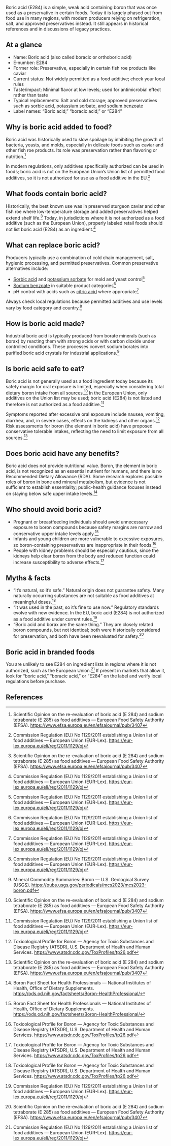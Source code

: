 Boric acid (E284) is a simple, weak acid containing boron that was once used as a preservative in certain foods. Today it is largely phased out from food use in many regions, with modern producers relying on refrigeration, salt, and approved preservatives instead. It still appears in historical references and in discussions of legacy practices.

<!--more-->

## At a glance
- Name: Boric acid (also called boracic or orthoboric acid)
- E‑number: E284
- Former role: Preservative, especially in certain fish roe products like caviar
- Current status: Not widely permitted as a food additive; check your local rules
- Taste/impact: Minimal flavor at low levels; used for antimicrobial effect rather than taste
- Typical replacements: Salt and cold storage; approved preservatives such as [sorbic acid](/e200-sorbic-acid), [potassium sorbate](/e202-potassium-sorbate), and [sodium benzoate](/e211-sodium-benzoate)
- Label names: “Boric acid,” “boracic acid,” or “E284”

## Why is boric acid added to food?
Boric acid was historically used to slow spoilage by inhibiting the growth of bacteria, yeasts, and molds, especially in delicate foods such as caviar and other fish roe products. Its role was preservation rather than flavoring or nutrition.[^1]

In modern regulations, only additives specifically authorized can be used in foods; boric acid is not on the European Union’s Union list of permitted food additives, so it is not authorized for use as a food additive in the EU.[^2]

## What foods contain boric acid?
Historically, the best known use was in preserved sturgeon caviar and other fish roe where low-temperature storage and added preservatives helped extend shelf life.[^1] Today, in jurisdictions where it is not authorized as a food additive (such as the European Union), properly labeled retail foods should not list boric acid (E284) as an ingredient.[^2]

## What can replace boric acid?
Producers typically use a combination of cold chain management, salt, hygienic processing, and permitted preservatives. Common preservative alternatives include:
- [Sorbic acid](/e200-sorbic-acid) and [potassium sorbate](/e202-potassium-sorbate) for mold and yeast control[^2]
- [Sodium benzoate](/e211-sodium-benzoate) in suitable product categories[^2]
- pH control with acids such as [citric acid](/e330-citric-acid) where appropriate[^2]

Always check local regulations because permitted additives and use levels vary by food category and country.[^2]

## How is boric acid made?
Industrial boric acid is typically produced from borate minerals (such as borax) by reacting them with strong acids or with carbon dioxide under controlled conditions. These processes convert sodium borates into purified boric acid crystals for industrial applications.[^3]

## Is boric acid safe to eat?
Boric acid is not generally used as a food ingredient today because its safety margin for oral exposure is limited, especially when considering total dietary boron intake from all sources.[^1] In the European Union, only additives on the Union list may be used; boric acid (E284) is not listed and therefore is not authorized as a food additive.[^2]

Symptoms reported after excessive oral exposure include nausea, vomiting, diarrhea, and, in severe cases, effects on the kidneys and other organs.[^4] Risk assessments for boron (the element in boric acid) have proposed conservative tolerable intakes, reflecting the need to limit exposure from all sources.[^1]

## Does boric acid have any benefits?
Boric acid does not provide nutritional value. Boron, the element in boric acid, is not recognized as an essential nutrient for humans, and there is no Recommended Dietary Allowance (RDA). Some research explores possible roles of boron in bone and mineral metabolism, but evidence is not sufficient to establish essentiality; public-health guidance focuses instead on staying below safe upper intake levels.[^5]

## Who should avoid boric acid?
- Pregnant or breastfeeding individuals should avoid unnecessary exposure to boron compounds because safety margins are narrow and conservative upper intake levels apply.[^5]
- Infants and young children are more vulnerable to excessive exposures, so boron-containing preservatives are inappropriate in their foods.[^4]
- People with kidney problems should be especially cautious, since the kidneys help clear boron from the body and reduced function could increase susceptibility to adverse effects.[^4]

## Myths & facts
- “It’s natural, so it’s safe.” Natural origin does not guarantee safety. Many naturally occurring substances are not suitable as food additives at meaningful doses.[^4]
- “It was used in the past, so it’s fine to use now.” Regulatory standards evolve with new evidence. In the EU, boric acid (E284) is not authorized as a food additive under current rules.[^2]
- “Boric acid and borax are the same thing.” They are closely related boron compounds, but not identical; both were historically considered for preservation, and both have been reevaluated for safety.[^1]

## Boric acid in branded foods
You are unlikely to see E284 on ingredient lists in regions where it is not authorized, such as the European Union.[^2] If present in markets that allow it, look for “boric acid,” “boracic acid,” or “E284” on the label and verify local regulations before purchase.

## References
[^1]: Scientific Opinion on the re-evaluation of boric acid (E 284) and sodium tetraborate (E 285) as food additives — European Food Safety Authority (EFSA). https://www.efsa.europa.eu/en/efsajournal/pub/3407
[^2]: Commission Regulation (EU) No 1129/2011 establishing a Union list of food additives — European Union (EUR-Lex). https://eur-lex.europa.eu/eli/reg/2011/1129/oj
[^3]: Mineral Commodity Summaries: Boron — U.S. Geological Survey (USGS). https://pubs.usgs.gov/periodicals/mcs2023/mcs2023-boron.pdf
[^4]: Toxicological Profile for Boron — Agency for Toxic Substances and Disease Registry (ATSDR), U.S. Department of Health and Human Services. https://www.atsdr.cdc.gov/ToxProfiles/tp26.pdf
[^5]: Boron Fact Sheet for Health Professionals — National Institutes of Health, Office of Dietary Supplements. https://ods.od.nih.gov/factsheets/Boron-HealthProfessional/
